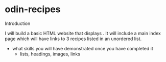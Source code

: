 # odin-recipes

Introduction

I will build a basic HTML website that displays . It will include a main index page which will have links to 3 recipes listed in an unordered list.

- what skills you will have demonstrated once you have completed it
  - lists, headings, images, links
